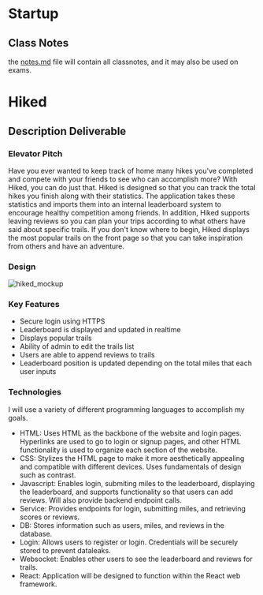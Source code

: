 # Startup
## Class Notes
the [notes.md](https://github.com/kristian-green-byu/startup/blob/main/notes.md) file will contain all classnotes, and it may also be used on exams.
# Hiked
## Description Deliverable
### Elevator Pitch
Have you ever wanted to keep track of home many hikes you've completed and compete with your friends to see who can accomplish more? With Hiked, you can do just that. Hiked is designed so that you can track the total hikes you finish along with their statistics. The application takes these statistics and imports them into an internal leaderboard system to encourage healthy competition among friends. In addition, Hiked supports leaving reviews so you can plan your trips according to what others have said about specific trails. If you don't know where to begin, Hiked displays the most popular trails on the front page so that you can take inspiration from others and have an adventure.

### Design
![hiked_mockup](https://github.com/kristian-green-byu/startup/assets/144286975/3aaaec5f-1faa-4d99-a70d-565b261fc932)

### Key Features
- Secure login using HTTPS
- Leaderboard is displayed and updated in realtime
- Displays popular trails
- Ability of admin to edit the trails list
- Users are able to append reviews to trails
- Leaderboard position is updated depending on the total miles that each user inputs

### Technologies
I will use a variety of different programming languages to accomplish my goals.
- HTML: Uses HTML as the backbone of the website and login pages. Hyperlinks are used to go to login or signup pages, and other HTML functionality is used to organize each section of the website.
- CSS: Stylizes the HTML page to make it more aesthetically appealing and compatible with different devices. Uses fundamentals of design such as contrast.
- Javascript: Enables login, submiting miles to the leaderboard, displaying the leaderboard, and supports functionality so that users can add reviews. Will also provide backend endpoint calls. 
- Service: Provides endpoints for login, submitting miles, and retrieving scores or reviews.
- DB: Stores information such as users, miles, and reviews in the database.
- Login: Allows users to register or login. Credentials will be securely stored to prevent dataleaks.
- Websocket: Enables other users to see the leaderboard and reviews for trails.
- React: Application will be designed to function within the React web framework.


